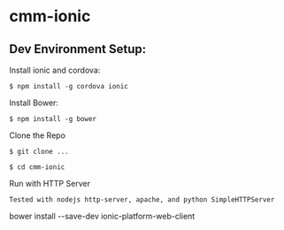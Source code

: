 # cmm-ionic

## Dev Environment Setup:
Install ionic and cordova:
```
$ npm install -g cordova ionic

```
Install Bower:
```
$ npm install -g bower

```
Clone the Repo
```
$ git clone ...
```
```
$ cd cmm-ionic
```
Run with HTTP Server
```
Tested with nodejs http-server, apache, and python SimpleHTTPServer
```


bower install --save-dev ionic-platform-web-client
